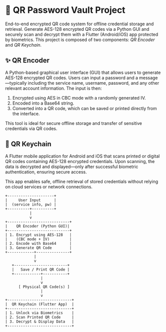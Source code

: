 # 🔐 QR Password Vault Project
End-to-end encrypted QR code system for offline credential storage and retrieval.
Generate AES-128 encrypted QR codes via a Python GUI and securely scan and decrypt them with a Flutter (Android/iOS) app protected by biometrics.
This project is composed of two components: *QR Encoder* and *QR Keychain*.

## ✨ QR Encoder
A Python-based graphical user interface (GUI) that allows users to generate AES-128 encrypted QR codes. Users can input a password and a message—typically including the service name, username, password, and any other relevant account information. The input is then:

1. Encrypted using AES in CBC mode with a randomly generated IV.
2. Encoded into a Base64 string.
3. Converted into a QR code, which can be saved or printed directly from the interface.

This tool is ideal for secure offline storage and transfer of sensitive credentials via QR codes.

## 📱 QR Keychain
A Flutter mobile application for Android and iOS that scans printed or digital QR codes containing AES-128 encrypted credentials. Upon scanning, the data is decrypted and displayed—only after successful biometric authentication, ensuring secure access.

This app enables safe, offline retrieval of stored credentials without relying on cloud services or network connections.
```
+---------------------+
|     User Input      |
|  (service info, pw) |
+----------+----------+
           |
           v
+----------------------------+
|    QR Encoder (Python GUI)|
+----------------------------+
| 1. Encrypt using AES-128   |
|    (CBC mode + IV)         |
| 2. Encode with Base64      |
| 3. Generate QR Code        |
+------------+---------------+
             |
             v
   +------------------------+
   |   Save / Print QR Code |
   +------------+-----------+
                |
                v
      [ Physical QR Code(s) ]
                |
                v
+-----------------------------+
|  QR Keychain (Flutter App)  |
+-----------------------------+
| 1. Unlock via Biometrics    |
| 2. Scan Printed QR Code     |
| 3. Decrypt & Display Data   |
+-----------------------------+
```
